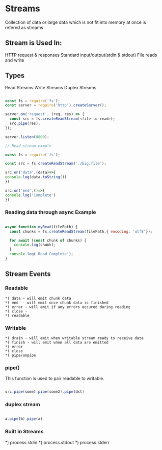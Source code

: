 # Streams

Collection of data or large data which is not fit into memory at once is 
refered as streams

## Stream is Used In:

HTTP request & responses
Standard input/output(stdin & stdout)
File reads and write

## Types

Read Streams
Write Streams
Duplex Streams

```js

const fs = require('fs');
const server = require('http').createServer();

server.on('request', (req, res) => {
  const src = fs.createReadStream(<file to read>);
  src.pipe(res);
});

server.listen(8000);

```

```js
// Read stream exmple

const fs = require('fs');

const src = fs.createReadStream('./big.file');

src.on('data',(data)=>{
console.log(data.toString())
})

src.on('end',()=>{
console.log('Complete')
})


```

### Reading data through async Example

```js

async function myRead(filePath) {
  const chunks = fs.createReadStream(filePath,{ encoding: 'utf8'});

  for await (const chunk of chunks) {
    console.log(chunk);
  }
  console.log('Read Complete');
}

```

## Stream Events

### Readable

    *) data - will emit chunk data 
    *) end  - will emit once chunk data is finished
    *) error - will emit if any errors occured during reading
    *) close - 
    *) readable

### Writable

    *) drain - will emit when writable stream ready to receive data 
    *) finish - will emit when all data are emitted
    *) error
    *) close
    *) pipe/unpipe


### pipe()

This function is used to pair readable to writable.

```js

src.pipe(some).pipe(some2).pipe(dst)

```
### duplex stream 

```js

a.pipe(b).pipe(a)

```

### Built in Streams

*) process.stdin
*) process.stdout
*) process.stderr